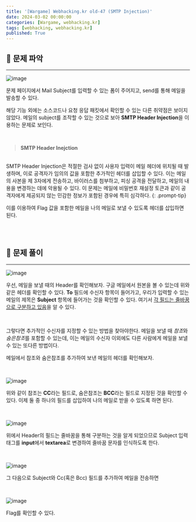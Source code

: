 ```yaml
---
title: '[Wargame] Webhacking.kr old-47 (SMTP Injection)'
date: 2024-03-02 00:00:00
categories: [Wargame, webhacking.kr]
tags: [webhacking, webhacking.kr]
published: True
---
```


## 🚩 문제 파악

---

![image](https://github.com/1unaram/1unaram.github.io/assets/37824335/a417e0db-f0c4-41cb-9a6d-d11437da339b)

문제 페이지에서 Mail Subject를 입력할 수 있는 폼이 주어지고, send를 통해 메일을 발송할 수 있다.

해당 기능 외에는 소스코드나 요청 응답 패킷에서 확인할 수 있는 다른 취약점은 보이지 않았다. 메일의 subject를 조작할 수 있는 것으로 보아 **SMTP Header Injection**을 이용하는 문제로 보인다.

<br>

> **SMTP Header Inejction**
<br>
SMTP Header Injection은 적절한 검사 없이 사용자 입력이 메일 헤더에 위치될 때 발생하며, 이로 공격자가 임의의 값을 포함한 추가적인 헤더를 삽입할 수 있다. 이는 메일의 사본을 제 3자에게 전송하고, 바이러스를 첨부하고, 피싱 공격을 전달하고, 메일의 내용을 변경하는 데에 악용될 수 있다. 이 문제는 메일에 비밀번호 재설정 토큰과 같이 공격자에게 제공되지 않는 민감한 정보가 포함된 경우에 특히 심각하다.
{: .prompt-tip}

<br>

이를 이용하여 Flag 값을 포함한 메일을 나의 메일로 보낼 수 있도록 헤더를 삽입하면 된다.

<br><br>

## 🚩 문제 풀이

---

![image](https://github.com/1unaram/1unaram.github.io/assets/37824335/2d085b7f-5b24-41cd-a686-cc09cc7982a6)

우선, 메일을 보낼 때의 Header를 확인해보자. 구글 메일에서 원본을 볼 수 있는데 위와 같은 헤더를 확인할 수 있다.
**To** 필드에 수신자 항목이 들어가고, 우리가 입력할 수 있는 메일의 제목은 **Subject** 항목에 들어가는 것을 확인할 수 있다. 여기서 <u>각 필드는 줄바꿈으로 구분하고 있음</u>을 알 수 있다.

<br>

그렇다면 추가적인 수신자를 지정할 수 있는 방법을 찾아야한다. 메일을 보낼 때 *참조*와 *숨은참조*를 포함할 수 있는데, 이는 메일의 수신자 이외에도 다른 사람에게 메일을 보낼 수 있는 또다른 방법이다.

메일에서 참조와 숨은참조를 추가하여 보낸 메일의 헤더를 확인해보자.

<br>

![image](https://github.com/1unaram/1unaram.github.io/assets/37824335/47a8cc01-7383-430a-a111-a1a18604c833)

위와 같이 참조는 **CC**라는 필드로, 숨은참조는 **BCC**라는 필드로 지정된 것을 확인할 수 있다. 이제 둘 중 하나의 필드를 삽입하여 나의 메일로 받을 수 있도록 하면 된다.

<br>

![image](https://github.com/1unaram/1unaram.github.io/assets/37824335/5e5b268a-dc8c-4083-9cfb-05e18490a608)

위에서 Header의 필드는 줄바꿈을 통해 구분하는 것을 알게 되었으므로 Subject 입력 태그를 **input**에서 **textarea**로 변경하여 줄바꿈 문자를 인식하도록 한다.

<br>

![image](https://github.com/1unaram/1unaram.github.io/assets/37824335/d79f2f6b-e081-4e24-9583-8dac7ff2fb68)

그 다음으로 Subject와 Cc(혹은 Bcc) 필드를 추가하여 메일을 전송하면

<br>

![image](https://github.com/1unaram/1unaram.github.io/assets/37824335/214eaf20-020c-41a5-990c-34bfe76d5e68)

Flag를 확인할 수 있다.

